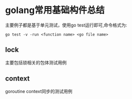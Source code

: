 # golang常用基础构件总结
主要例子都是基于单元测试，使用go test运行即可,命令格式为:
```
go test -v -run <function name> <go file name>
```
## lock
主要包括锁相关的包体测试用例
## context
goroutine context同步的测试用例
